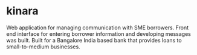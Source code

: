 kinara
======

Web application for managing communication with SME borrowers.  Front end interface for entering borrower information and developing messages was built.  Built for a Bangalore India based bank that provides loans to small-to-medium businesses. 


